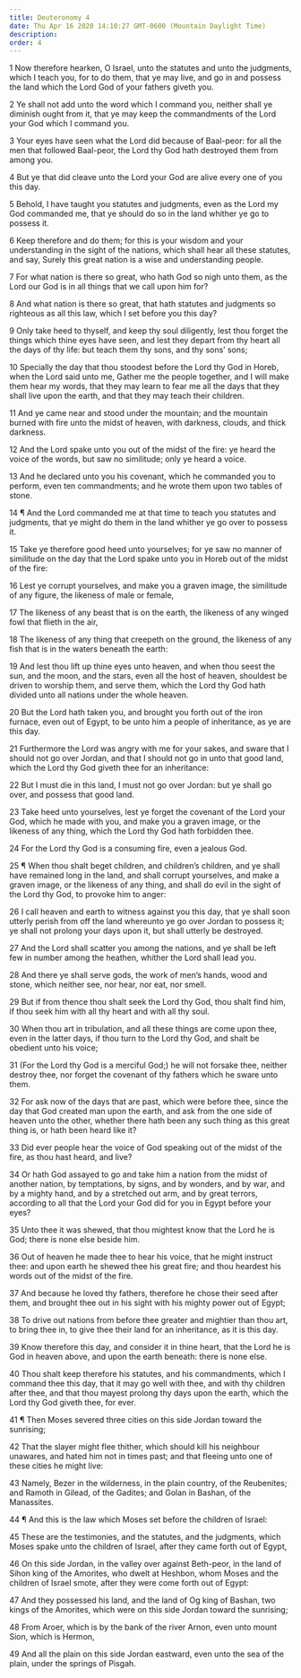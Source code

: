 ```yaml
---
title: Deuteronomy 4
date: Thu Apr 16 2020 14:10:27 GMT-0600 (Mountain Daylight Time)
description: 
order: 4
---
```


<p>
  1 Now therefore hearken, O Israel, unto the statutes and unto the judgments,
  which I teach you, for to do them, that ye may live, and go in and possess the
  land which the Lord God of your fathers giveth you.
</p>
<p>
  2 Ye shall not add unto the word which I command you, neither shall ye
  diminish ought from it, that ye may keep the commandments of the Lord your God
  which I command you.
</p>
<p>
  3 Your eyes have seen what the Lord did because of Baal-peor: for all the men
  that followed Baal-peor, the Lord thy God hath destroyed them from among you.
</p>
<p>
  4 But ye that did cleave unto the Lord your God are alive every one of you
  this day.
</p>
<p>
  5 Behold, I have taught you statutes and judgments, even as the Lord my God
  commanded me, that ye should do so in the land whither ye go to possess it.
</p>
<p>
  6 Keep therefore and do them; for this is your wisdom and your understanding
  in the sight of the nations, which shall hear all these statutes, and say,
  Surely this great nation is a wise and understanding people.
</p>
<p>
  7 For what nation is there so great, who hath God so nigh unto them, as the
  Lord our God is in all things that we call upon him for?
</p>
<p>
  8 And what nation is there so great, that hath statutes and judgments so
  righteous as all this law, which I set before you this day?
</p>
<p>
  9 Only take heed to thyself, and keep thy soul diligently, lest thou forget
  the things which thine eyes have seen, and lest they depart from thy heart all
  the days of thy life: but teach them thy sons, and thy sons&#x2019; sons;
</p>
<p>
  10 Specially the day that thou stoodest before the Lord thy God in Horeb, when
  the Lord said unto me, Gather me the people together, and I will make them
  hear my words, that they may learn to fear me all the days that they shall
  live upon the earth, and that they may teach their children.
</p>
<p>
  11 And ye came near and stood under the mountain; and the mountain burned with
  fire unto the midst of heaven, with darkness, clouds, and thick darkness.
</p>
<p>
  12 And the Lord spake unto you out of the midst of the fire: ye heard the
  voice of the words, but saw no similitude; only ye heard a voice.
</p>
<p>
  13 And he declared unto you his covenant, which he commanded you to perform,
  even ten commandments; and he wrote them upon two tables of stone.
</p>
<p>
  14 &#xB6; And the Lord commanded me at that time to teach you statutes and
  judgments, that ye might do them in the land whither ye go over to possess it.
</p>
<p>
  15 Take ye therefore good heed unto yourselves; for ye saw no manner of
  similitude on the day that the Lord spake unto you in Horeb out of the midst
  of the fire:
</p>
<p>
  16 Lest ye corrupt yourselves, and make you a graven image, the similitude of
  any figure, the likeness of male or female,
</p>
<p>
  17 The likeness of any beast that is on the earth, the likeness of any winged
  fowl that flieth in the air,
</p>
<p>
  18 The likeness of any thing that creepeth on the ground, the likeness of any
  fish that is in the waters beneath the earth:
</p>
<p>
  19 And lest thou lift up thine eyes unto heaven, and when thou seest the sun,
  and the moon, and the stars, even all the host of heaven, shouldest be driven
  to worship them, and serve them, which the Lord thy God hath divided unto all
  nations under the whole heaven.
</p>
<p>
  20 But the Lord hath taken you, and brought you forth out of the iron furnace,
  even out of Egypt, to be unto him a people of inheritance, as ye are this day.
</p>
<span></span>
<p>
  21 Furthermore the Lord was angry with me for your sakes, and sware that I
  should not go over Jordan, and that I should not go in unto that good land,
  which the Lord thy God giveth thee for an inheritance:
</p>
<p>
  22 But I must die in this land, I must not go over Jordan: but ye shall go
  over, and possess that good land.
</p>
<p>
  23 Take heed unto yourselves, lest ye forget the covenant of the Lord your
  God, which he made with you, and make you a graven image, or the likeness of
  any thing, which the Lord thy God hath forbidden thee.
</p>
<p>24 For the Lord thy God is a consuming fire, even a jealous God.</p>
<p>
  25 &#xB6; When thou shalt beget children, and children&#x2019;s children, and
  ye shall have remained long in the land, and shall corrupt yourselves, and
  make a graven image, or the likeness of any thing, and shall do evil in the
  sight of the Lord thy God, to provoke him to anger:
</p>
<p>
  26 I call heaven and earth to witness against you this day, that ye shall soon
  utterly perish from off the land whereunto ye go over Jordan to possess it; ye
  shall not prolong your days upon it, but shall utterly be destroyed.
</p>
<p>
  27 And the Lord shall scatter you among the nations, and ye shall be left few
  in number among the heathen, whither the Lord shall lead you.
</p>
<p>
  28 And there ye shall serve gods, the work of men&#x2019;s hands, wood and
  stone, which neither see, nor hear, nor eat, nor smell.
</p>
<p>
  29 But if from thence thou shalt seek the Lord thy God, thou shalt find him,
  if thou seek him with all thy heart and with all thy soul.
</p>
<p>
  30 When thou art in tribulation, and all these things are come upon thee, even
  in the latter days, if thou turn to the Lord thy God, and shalt be obedient
  unto his voice;
</p>
<p>
  31 (For the Lord thy God is a merciful God;) he will not forsake thee, neither
  destroy thee, nor forget the covenant of thy fathers which he sware unto them.
</p>
<p>
  32 For ask now of the days that are past, which were before thee, since the
  day that God created man upon the earth, and ask from the one side of heaven
  unto the other, whether there hath been any such thing as this great thing is,
  or hath been heard like it?
</p>
<p>
  33 Did ever people hear the voice of God speaking out of the midst of the
  fire, as thou hast heard, and live?
</p>
<p>
  34 Or hath God assayed to go and take him a nation from the midst of another
  nation, by temptations, by signs, and by wonders, and by war, and by a mighty
  hand, and by a stretched out arm, and by great terrors, according to all that
  the Lord your God did for you in Egypt before your eyes?
</p>
<p>
  35 Unto thee it was shewed, that thou mightest know that the Lord he is God;
  there is none else beside him.
</p>
<p>
  36 Out of heaven he made thee to hear his voice, that he might instruct thee:
  and upon earth he shewed thee his great fire; and thou heardest his words out
  of the midst of the fire.
</p>
<p>
  37 And because he loved thy fathers, therefore he chose their seed after them,
  and brought thee out in his sight with his mighty power out of Egypt;
</p>
<p>
  38 To drive out nations from before thee greater and mightier than thou art,
  to bring thee in, to give thee their land for an inheritance, as it is this
  day.
</p>
<p>
  39 Know therefore this day, and consider it in thine heart, that the Lord he
  is God in heaven above, and upon the earth beneath: there is none else.
</p>
<p>
  40 Thou shalt keep therefore his statutes, and his commandments, which I
  command thee this day, that it may go well with thee, and with thy children
  after thee, and that thou mayest prolong thy days upon the earth, which the
  Lord thy God giveth thee, for ever.
</p>
<p>
  41 &#xB6; Then Moses severed three cities on this side Jordan toward the
  sunrising;
</p>
<p>
  42 That the slayer might flee thither, which should kill his neighbour
  unawares, and hated him not in times past; and that fleeing unto one of these
  cities he might live:
</p>
<p>
  43 Namely, Bezer in the wilderness, in the plain country, of the Reubenites;
  and Ramoth in Gilead, of the Gadites; and Golan in Bashan, of the Manassites.
</p>
<p>
  44 &#xB6; And this is the law which Moses set before the children of Israel:
</p>
<p>
  45 These are the testimonies, and the statutes, and the judgments, which Moses
  spake unto the children of Israel, after they came forth out of Egypt,
</p>
<p>
  46 On this side Jordan, in the valley over against Beth-peor, in the land of
  Sihon king of the Amorites, who dwelt at Heshbon, whom Moses and the children
  of Israel smote, after they were come forth out of Egypt:
</p>
<p>
  47 And they possessed his land, and the land of Og king of Bashan, two kings
  of the Amorites, which were on this side Jordan toward the sunrising;
</p>
<p>
  48 From Aroer, which is by the bank of the river Arnon, even unto mount Sion,
  which is Hermon,
</p>
<p>
  49 And all the plain on this side Jordan eastward, even unto the sea of the
  plain, under the springs of Pisgah.
</p>
